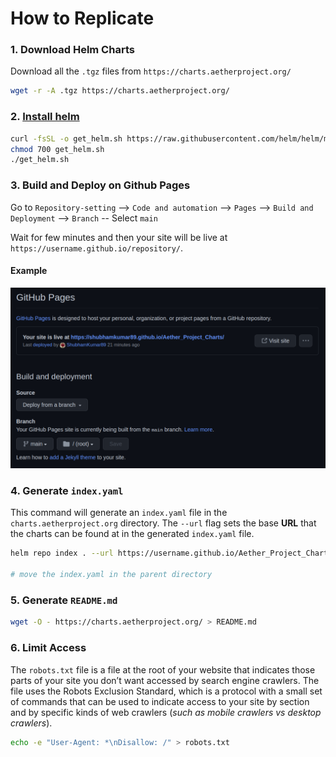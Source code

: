# How to Replicate

### 1. Download Helm Charts

Download all the `.tgz` files from `https://charts.aetherproject.org/`

```bash
wget -r -A .tgz https://charts.aetherproject.org/
```

### 2. [Install helm](https://helm.sh/docs/intro/install/)

```bash
curl -fsSL -o get_helm.sh https://raw.githubusercontent.com/helm/helm/main/scripts/get-helm-3
chmod 700 get_helm.sh
./get_helm.sh
```

### 3. Build and Deploy on Github Pages

Go to `Repository-setting` --> `Code and automation` --> `Pages` --> `Build and Deployment` --> `Branch` -- Select `main`

Wait for few minutes and then your site will be live at ` https://username.github.io/repository/`.

#### Example

![github pages](image.png)

### 4. Generate `index.yaml`

This command will generate an `index.yaml` file in the `charts.aetherproject.org` directory. The `--url` flag sets the base **URL** that the charts can be found at in the generated `index.yaml` file.

```bash
helm repo index . --url https://username.github.io/Aether_Project_Charts/

# move the index.yaml in the parent directory
```

### 5. Generate `README.md`

```bash
wget -O - https://charts.aetherproject.org/ > README.md
```

### 6. Limit Access

The `robots.txt` file is a file at the root of your website that indicates those parts of your site you don’t want accessed by search engine crawlers. The file uses the Robots Exclusion Standard, which is a protocol with a small set of commands that can be used to indicate access to your site by section and by specific kinds of web crawlers (_such as mobile crawlers vs desktop crawlers_).

```bash
echo -e "User-Agent: *\nDisallow: /" > robots.txt
```

